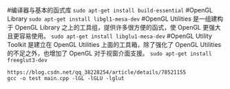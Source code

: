 #编译器与基本的函式库
`sudo apt-get install build-essential`
#OpenGL Library
`sudo apt-get install libgl1-mesa-dev`
#OpenGL Utilities 是一组建构于 OpenGL Library 之上的工具组，提供许多很方便的函式，使 OpenGL 更强大且更容易使用。
`sudo apt-get install libglu1-mesa-dev`
#OpenGL Utility Toolkit 是建立在 OpenGL Utilities 上面的工具箱，除了强化了 OpenGL Utilities 的不足之外，也增加了 OpenGL 对于视窗介面支援。
`sudo apt-get install freeglut3-dev`

```
https://blog.csdn.net/qq_38228254/article/details/78521155
gcc -o test main.cpp -lGL -lGLU -lglut
```